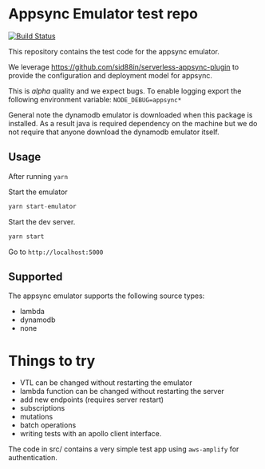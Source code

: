# Appsync Emulator test repo
[![Build Status](https://travis-ci.com/ConduitVC/appsync-serverless-emulator-example.svg?branch=master)](https://travis-ci.com/ConduitVC/appsync-serverless-emulator-example)

This repository contains the test code for the appsync emulator.

We leverage https://github.com/sid88in/serverless-appsync-plugin to provide
the configuration and deployment model for appsync.

This is _alpha_ quality and we expect bugs. To enable logging export the following
environment variable: `NODE_DEBUG=appsync*`

General note the dynamodb emulator is downloaded when this package is installed. 
As a result java is required dependency on the machine but we do not require
that anyone download the dynamodb emulator itself.

## Usage

After running `yarn`

Start the emulator

```js
yarn start-emulator
```

Start the dev server.

```js
yarn start
```

Go to `http://localhost:5000`

## Supported

The appsync emulator supports the following source types:

  - lambda
  - dynamodb
  - none

# Things to try

  - VTL can be changed without restarting the emulator
  - lambda function can be changed without restarting the server
  - add new endpoints (requires server restart)
  - subscriptions
  - mutations
  - batch operations
  - writing tests with an apollo client interface.

The code in src/ contains a very simple test app using `aws-amplify` for
authentication.


